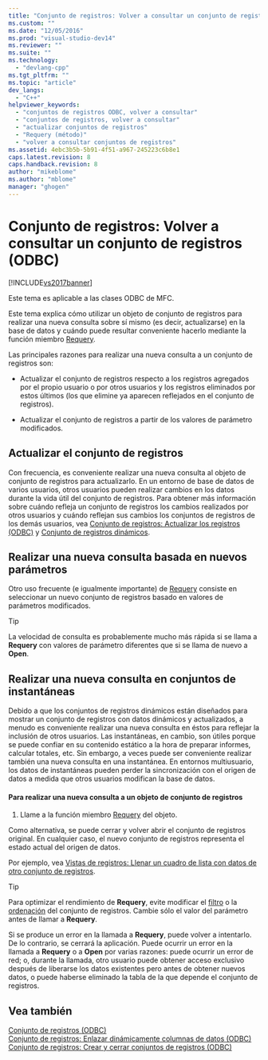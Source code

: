```yaml
---
title: "Conjunto de registros: Volver a consultar un conjunto de registros (ODBC) | Microsoft Docs"
ms.custom: ""
ms.date: "12/05/2016"
ms.prod: "visual-studio-dev14"
ms.reviewer: ""
ms.suite: ""
ms.technology: 
  - "devlang-cpp"
ms.tgt_pltfrm: ""
ms.topic: "article"
dev_langs: 
  - "C++"
helpviewer_keywords: 
  - "conjuntos de registros ODBC, volver a consultar"
  - "conjuntos de registros, volver a consultar"
  - "actualizar conjuntos de registros"
  - "Requery (método)"
  - "volver a consultar conjuntos de registros"
ms.assetid: 4ebc3b5b-5b91-4f51-a967-245223c6b8e1
caps.latest.revision: 8
caps.handback.revision: 8
author: "mikeblome"
ms.author: "mblome"
manager: "ghogen"
---
```

# Conjunto de registros: Volver a consultar un conjunto de registros (ODBC)
[!INCLUDE[vs2017banner](../../assembler/inline/includes/vs2017banner.md)]

Este tema es aplicable a las clases ODBC de MFC.  
  
 Este tema explica cómo utilizar un objeto de conjunto de registros para realizar una nueva consulta sobre sí mismo \(es decir, actualizarse\) en la base de datos y cuándo puede resultar conveniente hacerlo mediante la función miembro [Requery](../Topic/CRecordset::Requery.md).  
  
 Las principales razones para realizar una nueva consulta a un conjunto de registros son:  
  
-   Actualizar el conjunto de registros respecto a los registros agregados por el propio usuario o por otros usuarios y los registros eliminados por estos últimos \(los que elimine ya aparecen reflejados en el conjunto de registros\).  
  
-   Actualizar el conjunto de registros a partir de los valores de parámetro modificados.  
  
##  <a name="_core_bringing_the_recordset_up_to_date"></a> Actualizar el conjunto de registros  
 Con frecuencia, es conveniente realizar una nueva consulta al objeto de conjunto de registros para actualizarlo.  En un entorno de base de datos de varios usuarios, otros usuarios pueden realizar cambios en los datos durante la vida útil del conjunto de registros.  Para obtener más información sobre cuándo refleja un conjunto de registros los cambios realizados por otros usuarios y cuándo reflejan sus cambios los conjuntos de registros de los demás usuarios, vea [Conjunto de registros: Actualizar los registros \(ODBC\)](../../data/odbc/recordset-how-recordsets-update-records-odbc.md) y [Conjunto de registros dinámicos](../../data/odbc/dynaset.md).  
  
##  <a name="_core_requerying_based_on_new_parameters"></a> Realizar una nueva consulta basada en nuevos parámetros  
 Otro uso frecuente \(e igualmente importante\) de [Requery](../Topic/CRecordset::Requery.md) consiste en seleccionar un nuevo conjunto de registros basado en valores de parámetros modificados.  
  
> [!TIP]
>  La velocidad de consulta es probablemente mucho más rápida si se llama a **Requery** con valores de parámetro diferentes que si se llama de nuevo a **Open**.  
  
##  <a name="_core_requerying_dynasets_vs.._snapshots"></a> Realizar una nueva consulta en conjuntos de instantáneas  
 Debido a que los conjuntos de registros dinámicos están diseñados para mostrar un conjunto de registros con datos dinámicos y actualizados, a menudo es conveniente realizar una nueva consulta en éstos para reflejar la inclusión de otros usuarios.  Las instantáneas, en cambio, son útiles porque se puede confiar en su contenido estático a la hora de preparar informes, calcular totales, etc.  Sin embargo, a veces puede ser conveniente realizar también una nueva consulta en una instantánea.  En entornos multiusuario, los datos de instantáneas pueden perder la sincronización con el origen de datos a medida que otros usuarios modifican la base de datos.  
  
#### Para realizar una nueva consulta a un objeto de conjunto de registros  
  
1.  Llame a la función miembro [Requery](../Topic/CRecordset::Requery.md) del objeto.  
  
 Como alternativa, se puede cerrar y volver abrir el conjunto de registros original.  En cualquier caso, el nuevo conjunto de registros representa el estado actual del origen de datos.  
  
 Por ejemplo, vea [Vistas de registros: Llenar un cuadro de lista con datos de otro conjunto de registros](../../data/filling-a-list-box-from-a-second-recordset-mfc-data-access.md).  
  
> [!TIP]
>  Para optimizar el rendimiento de **Requery**, evite modificar el [filtro](../../data/odbc/recordset-filtering-records-odbc.md) o la [ordenación](../../data/odbc/recordset-sorting-records-odbc.md) del conjunto de registros.  Cambie sólo el valor del parámetro antes de llamar a **Requery**.  
  
 Si se produce un error en la llamada a **Requery**, puede volver a intentarlo. De lo contrario, se cerrará la aplicación.  Puede ocurrir un error en la llamada a **Requery** o a **Open** por varias razones:  puede ocurrir un error de red; o, durante la llamada, otro usuario puede obtener acceso exclusivo después de liberarse los datos existentes pero antes de obtener nuevos datos, o puede haberse eliminado la tabla de la que depende el conjunto de registros.  
  
## Vea también  
 [Conjunto de registros \(ODBC\)](../../data/odbc/recordset-odbc.md)   
 [Conjunto de registros: Enlazar dinámicamente columnas de datos \(ODBC\)](../../data/odbc/recordset-dynamically-binding-data-columns-odbc.md)   
 [Conjunto de registros: Crear y cerrar conjuntos de registros \(ODBC\)](../../data/odbc/recordset-creating-and-closing-recordsets-odbc.md)